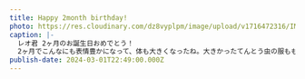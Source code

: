 ```yaml
---
title: Happy 2month birthday!
photo: https://res.cloudinary.com/dz8vyplpm/image/upload/v1716472316/IMG_9136_xym2iy.jpg
caption: |-
  レオ君 2ヶ月のお誕生日おめでとう！
  2ヶ月でこんなにも表情豊かになって、体も大きくなったね。大きかったてんとう虫の服ももうパンパン(笑)
publish-date: 2024-03-01T22:49:00.000Z
---
```

